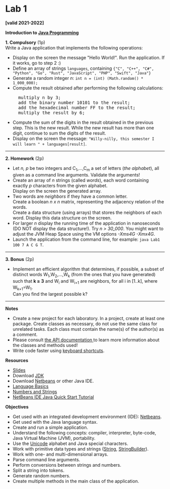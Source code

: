 <html>
<head> <title> Lab 1</title> </head>
<body>

<h1> Lab 1</h1>
<b>[valid 2021-2022]</b>

<p>

<b>Introduction to <a href="https://docs.oracle.com/javase/tutorial/">Java Programming</a></b> <br/>

<p>
<p><b>1. Compulsory</b> (1p) <br/>
Write a Java application that implements the following operations: <br/>
<ul>
<li> Display on the screen the message "Hello World!". Run the application. If it works, go to step 2 :)
<li> Define an array of strings <code>languages</code>, containing <code>{"C", "C++", "C#", "Python", "Go", "Rust", "JavaScript", "PHP", "Swift", "Java"}</code>
<li> Generate a random integer <i>n</i>: <code>int n = (int) (Math.random() * 1_000_000);</code>
<li> Compute the result obtained after performing the following calculations:
<pre>
  multiply n by 3;
  add the binary number 10101 to the result;
  add the hexadecimal number FF to the result;
  multiply the result by 6;
</pre>
<li> Compute the sum of the digits in the result obtained in the previous step. This is the new result. 
While the new result has more than one digit, continue to sum the digits of the result.
<li>Display on the screen the message: <code>"Willy-nilly, this semester I will learn " + languages[result]</code>.
</ul>
  
<hr>
<p><b>2. Homework</b> (2p)
<ul>
<li> Let <i>n, p</i> be two integers and C<sub>1</sub>,...,C<sub>m</sub> a set of letters (<i>the alphabet</i>), all given as a command line arguments. Validate the arguments!
<li> Create an array of <i>n</i> strings (called <i>words</i>), each word containing exactly <i>p</i> characters from the given alphabet. <br/> 
Display on the screen the generated array.

<li> Two words are <i>neighbors</i> if they have a common letter.  <br/>
Create a boolean <i>n x n</i> matrix, representing the adjacency relation of the words. <br/>
Create a data structure (using arrays) that stores the neighbors of each word. Display this data structure on the screen.

<li> For larger <i>n</i> display the running time of the application in nanoseconds (DO NOT display the data structure!). 
Try <i>n &gt; 30_000</i>. You might want to adjust the JVM Heap Space using the VM options <i>-Xms4G -Xmx4G</i>.
<li> Launch the application from the command line, for example: <code>java Lab1 100 7 A C G T</code>.
</ul>

<hr>
<p><b>3. Bonus</b> (2p)
<br/>
<ul>
<li> Implement an efficient algorithm that determines, if possible, a subset of distinct words W<sub>1</sub>,W<sub>2</sub>,...,W<sub>k</sub> (from the ones that you have generated)
such that <b>k &ge; 3</b> and W<sub>i</sub> and W<sub>i+1</sub> are neighbors, for all i in [1..k], where W<sub>k+1</sub>=W<sub>1</sub>.<br/>
<!-- Can you guarantee a lower limit better than 3 for k? (Adapt your algorithm accordingly)<br/> -->
Can you find the largest possible k? <br/>
</ul>

<p>
<p>
<hr>
<b>Notes</b>
<ul>
<li>Create a new project for each laboratory. In a project, create at least one package. Create classes as necessary, do not use the same class for unrelated tasks.
Each class must contain the name(s) of the author(s) as a comment. 
<li>Please consult <a href="https://docs.oracle.com/javase/8/docs/api/">the API documentation </a> to learn more information about the classes and methods used!
<li>Write code faster using <a href="https://netbeans.org/project_downloads/usersguide/shortcuts-80.pdf">keyboard shortcuts</a>.
</ul>

<p>
<b>Resources</b>
<ul>
<li> <a href="slides/lab_01.pdf">Slides</a> 
<li> Download <a href="https://www.oracle.com/technetwork/java/javase/downloads/index.html"> JDK </a>
<li> Download <a href="https://netbeans.org">Netbeans</a> or other Java IDE.
<li> <a href="http://docs.oracle.com/javase/tutorial/java/nutsandbolts/index.html"> Language Basics </a>
<li> <a href="https://docs.oracle.com/javase/tutorial/java/data/index.html"> Numbers and Strings </a>
<li> <a href="https://netbeans.org/kb/docs/java/quickstart.html"> NetBeans IDE Java Quick Start Tutorial</a>
</ul>

<p>
<b>Objectives</b>
<ul>
<li> Get used with an integrated development environment (IDE): <a href="https://netbeans.org">Netbeans</a>.
<li> Get used with the Java language syntax.
<li> Create and run a simple application.
<li> Understand the following concepts: compiler, interpreter, byte-code, Java Virtual Machine (JVM), portability.
<li> Use the <a href="http://unicode.org/">Unicode</a> alphabet and Java special characters.
<li> Work with primitive data types and strings (<a href="https://docs.oracle.com/javase/8/docs/api/java/lang/String.html">String</a>, 
<a href="https://docs.oracle.com/javase/8/docs/api/java/lang/StringBuilder.html">StringBuilder</a>).
<li> Work with one- and multi-dimensional arrays.
<li> Parse command line arguments. 
<li> Perform conversions between strings and numbers.
<li> Split a string into tokens.
<li> Generate random numbers.
<li> Create multiple methods in the main class of the application.
</ul>

</body>
</html>
